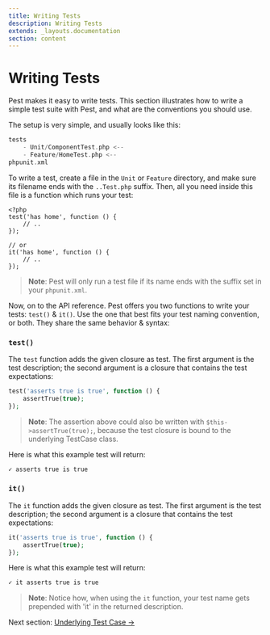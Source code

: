 ```yaml
---
title: Writing Tests
description: Writing Tests
extends: _layouts.documentation
section: content
---
```


# Writing Tests

Pest makes it easy to write tests. This section illustrates how to write
a simple test suite with Pest, and what are the conventions you should use.

The setup is very simple, and usually looks like this:

```php
tests
    - Unit/ComponentTest.php <--
    - Feature/HomeTest.php <--
phpunit.xml
```

To write a test, create a file in the `Unit` or `Feature` directory,
and make sure its filename ends with the `..Test.php` suffix.
Then, all you need inside this file is a function which runs your test:

```
<?php
test('has home', function () {
    // ..
});

// or
it('has home', function () {
    // ..
});
```

> **Note**: Pest will only run a test file if its name ends with the suffix set in your `phpunit.xml`.


Now, on to the API reference. Pest offers you two functions to write your tests: `test()` & `it()`.
Use the one that best fits your test naming convention, or both. They share the same behavior & syntax:

### `test()`

The `test` function adds the given closure as test. The first argument is the test
description; the second argument is a closure that contains the test expectations:

```php
test('asserts true is true', function () {
    assertTrue(true);
});
```

> **Note**: The assertion above could also be written with `$this->assertTrue(true);`, because the test
closure is bound to the underlying TestCase class.

Here is what this example test will return:
```bash
✓ asserts true is true
```

### `it()`

The `it` function adds the given closure as test. The first argument is the test
description; the second argument is a closure that contains the test expectations:

```php
it('asserts true is true', function () {
    assertTrue(true);
});
```

Here is what this example test will return:
```bash
✓ it asserts true is true
```

> **Note**: Notice how, when using the `it` function, your test name gets prepended with 'it' in the 
returned description.

Next section: [Underlying Test Case →](/docs/underlying-test-case)
